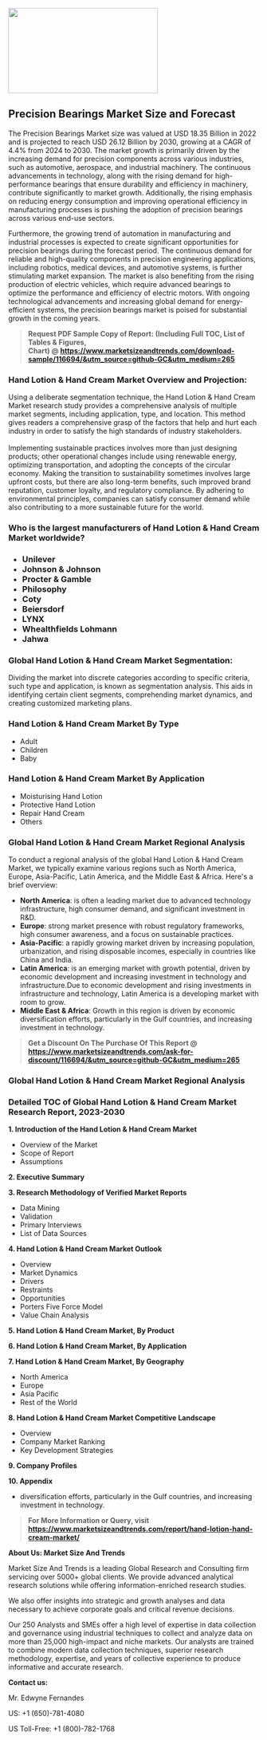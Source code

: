 <p><img class="alignnone size-medium wp-image-20088" src="https://ffe5etoiles.com/wp-content/uploads/2024/12/MST1-300x171.png" alt="" width="300" height="171" /></p><h2>Precision Bearings Market Size and Forecast</h2><p>The Precision Bearings Market size was valued at USD 18.35 Billion in 2022 and is projected to reach USD 26.12 Billion by 2030, growing at a CAGR of 4.4% from 2024 to 2030. The market growth is primarily driven by the increasing demand for precision components across various industries, such as automotive, aerospace, and industrial machinery. The continuous advancements in technology, along with the rising demand for high-performance bearings that ensure durability and efficiency in machinery, contribute significantly to market growth. Additionally, the rising emphasis on reducing energy consumption and improving operational efficiency in manufacturing processes is pushing the adoption of precision bearings across various end-use sectors.</p><p>Furthermore, the growing trend of automation in manufacturing and industrial processes is expected to create significant opportunities for precision bearings during the forecast period. The continuous demand for reliable and high-quality components in precision engineering applications, including robotics, medical devices, and automotive systems, is further stimulating market expansion. The market is also benefiting from the rising production of electric vehicles, which require advanced bearings to optimize the performance and efficiency of electric motors. With ongoing technological advancements and increasing global demand for energy-efficient systems, the precision bearings market is poised for substantial growth in the coming years.</p></p><blockquote id="" class=""><strong>Request PDF Sample Copy of Report: (Including Full TOC, List of Tables &amp; Figures, Chart)&nbsp;@&nbsp;<strong><a href="https://www.marketsizeandtrends.com/download-sample/116694/&utm_source=github-GC&utm_medium=265" target="_blank">https://www.marketsizeandtrends.com/download-sample/116694/&utm_source=github-GC&utm_medium=265</a></strong></strong></blockquote><h3 id="" class="">Hand Lotion & Hand Cream Market&nbsp;Overview and Projection:</h3><p id="" class="">Using a deliberate segmentation technique, the Hand Lotion & Hand Cream Market research study provides a comprehensive analysis of multiple market segments, including application, type, and location. This method gives readers a comprehensive grasp of the factors that help and hurt each industry in order to satisfy the high standards of industry stakeholders. <br /> <br />Implementing sustainable practices involves more than just designing products; other operational changes include using renewable energy, optimizing transportation, and adopting the concepts of the circular economy. Making the transition to sustainability sometimes involves large upfront costs, but there are also long-term benefits, such improved brand reputation, customer loyalty, and regulatory compliance. By adhering to environmental principles, companies can satisfy consumer demand while also contributing to a more sustainable future for the world.</p><h3 id="" class="">Who is the largest manufacturers of&nbsp;Hand Lotion & Hand Cream Market worldwide?</h3><h3 class=""><p><ul><li>Unilever </li><li> Johnson & Johnson </li><li> Procter & Gamble </li><li> Philosophy </li><li> Coty </li><li> Beiersdorf </li><li> LYNX </li><li> Whealthfields Lohmann </li><li> Jahwa</li></ul></p></h3><h3 id="" class="">Global&nbsp;Hand Lotion & Hand Cream Market Segmentation:</h3><p id="" class="">Dividing the market into discrete categories according to specific criteria, such type and application, is known as segmentation analysis. This aids in identifying certain client segments, comprehending market dynamics, and creating customized marketing plans.</p><h3 id="" class="">Hand Lotion & Hand Cream Market&nbsp;By Type</h3><p><p><ul><li>Adult</li><li> Children</li><li> Baby</p></li></ul></p></p><h3 id="" class="">Hand Lotion & Hand Cream Market&nbsp;By Application</h3><p class=""><p><ul><li>Moisturising Hand Lotion</li><li> Protective Hand Lotion</li><li> Repair Hand Cream</li><li> Others</li></ul></p></p><h3 id="" class="">Global Hand Lotion & Hand Cream Market Regional Analysis</h3><p id="" class="">To conduct a regional analysis of the global Hand Lotion & Hand Cream Market, we typically examine various regions such as North America, Europe, Asia-Pacific, Latin America, and the Middle East &amp; Africa. Here's a brief overview:</p><ul><li><strong>North America</strong>: is often a leading market due to advanced technology infrastructure, high consumer demand, and significant investment in R&amp;D.</li><li><strong>Europe</strong>: strong market presence with robust regulatory frameworks, high consumer awareness, and a focus on sustainable practices.</li><li><strong>Asia-Pacific</strong>: a rapidly growing market driven by increasing population, urbanization, and rising disposable incomes, especially in countries like China and India.</li><li><strong>Latin America</strong>: is an emerging market with growth potential, driven by economic development and increasing investment in technology and infrastructure.Due to economic development and rising investments in infrastructure and technology, Latin America is a developing market with room to grow.</li><li><strong>Middle East &amp; Africa</strong>: Growth in this region is driven by economic diversification efforts, particularly in the Gulf countries, and increasing investment in technology.</li></ul><blockquote id="" class=""><strong>Get a Discount On The Purchase Of This Report @ <strong><a href="https://www.marketsizeandtrends.com/ask-for-discount/116694/&utm_source=github-GC&utm_medium=265" target="_blank">https://www.marketsizeandtrends.com/ask-for-discount/116694/&utm_source=github-GC&utm_medium=265</a></strong></strong></blockquote><h3 id="" class="">Global Hand Lotion & Hand Cream Market Regional Analysis</h3><h3 id="" class="">Detailed TOC of Global Hand Lotion & Hand Cream Market Research Report, 2023-2030</h3><p id="" class=""><strong>1. Introduction of the Hand Lotion & Hand Cream Market</strong></p><ul><li>Overview of the Market</li><li>Scope of Report</li><li>Assumptions</li></ul><p id="" class=""><strong>2. Executive Summary</strong></p><p id="" class=""><strong>3. Research Methodology of Verified Market Reports</strong></p><ul><li>Data Mining</li><li>Validation</li><li>Primary Interviews</li><li>List of Data Sources</li></ul><p id="" class=""><strong>4. Hand Lotion & Hand Cream Market Outlook</strong></p><ul><li>Overview</li><li>Market Dynamics</li><li>Drivers</li><li>Restraints</li><li>Opportunities</li><li>Porters Five Force Model</li><li>Value Chain Analysis</li></ul><p id="" class=""><strong>5. Hand Lotion & Hand Cream Market, By Product</strong></p><p id="" class=""><strong>6. Hand Lotion & Hand Cream Market, By Application</strong></p><p id="" class=""><strong>7. Hand Lotion & Hand Cream Market, By Geography</strong></p><ul><li>North America</li><li>Europe</li><li>Asia Pacific</li><li>Rest of the World</li></ul><p id="" class=""><strong>8. Hand Lotion & Hand Cream Market Competitive Landscape</strong></p><ul><li>Overview</li><li>Company Market Ranking</li><li>Key Development Strategies</li></ul><p id="" class=""><strong>9. Company Profiles</strong></p><p id="" class=""><strong>10. Appendix</strong></p><ul><li>diversification efforts, particularly in the Gulf countries, and increasing investment in technology.</li></ul><blockquote id="" class=""><strong>For More Information or Query, visit <strong><strong><a href="https://www.marketsizeandtrends.com/report/hand-lotion-hand-cream-market/" target="_blank">https://www.marketsizeandtrends.com/report/hand-lotion-hand-cream-market/</a></strong></strong></strong></blockquote><p id="" class=""><strong>About Us: Market Size And Trends</strong></p><p id="" class="">Market Size And Trends is a leading Global Research and Consulting firm servicing over 5000+ global clients. We provide advanced analytical research solutions while offering information-enriched research studies.</p><p id="" class="">We also offer insights into strategic and growth analyses and data necessary to achieve corporate goals and critical revenue decisions.</p><p id="" class="">Our 250 Analysts and SMEs offer a high level of expertise in data collection and governance using industrial techniques to collect and analyze data on more than 25,000 high-impact and niche markets. Our analysts are trained to combine modern data collection techniques, superior research methodology, expertise, and years of collective experience to produce informative and accurate research.</p><p id="" class=""><strong>Contact us:</strong></p><p id="" class="">Mr. Edwyne Fernandes</p><p id="" class="">US: +1 (650)-781-4080</p><p id="" class="">US Toll-Free: +1 (800)-782-1768</p>

